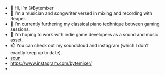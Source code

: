 - 👋 Hi, I’m @Bytemixer
- 👀 I’m a musician and songwriter versed in mixing and recording with Reaper.
- 🌱 I’m currently furthering my classical piano technique between gaming sessions.
- 💞️ I'm hoping to work with indie game developers as a sound and music asset.
- 📫 You can check out my soundcloud and instagram (which I don't exactly keep up to date).
- [soun](https://soundcloud.com/bytemixer)
- https://www.instagram.com/bytemixer/
- 

<!---
Bytemixer/Bytemixer is a ✨ special ✨ repository because its `README.md` (this file) appears on your GitHub profile.
You can click the Preview link to take a look at your changes.
--->
